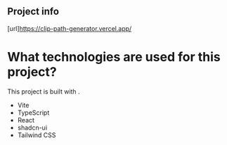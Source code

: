 

## Project info


[url]https://clip-path-generator.vercel.app/

# What technologies are used for this project?

This project is built with .

- Vite
- TypeScript
- React
- shadcn-ui
- Tailwind CSS


